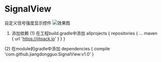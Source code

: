 # SignalView
自定义信号强度显示控件
![效果图](http://www.baidu.com/img/bdlogo.gif)

1. 添加依赖
(1) 在工程build.gradle中添加
allprojects {
		repositories {
			...
			maven { url 'https://jitpack.io' }
		}
	}
  
  (2) 在module的gradle中添加
  dependencies {
	        compile 'com.github.jiangdongguo:SignalView:v1.0'
	}

